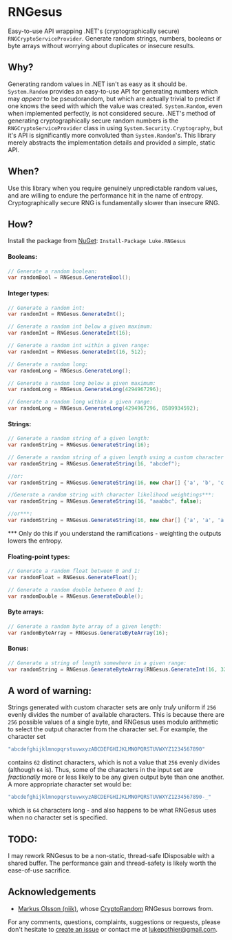 # RNGesus

Easy-to-use API wrapping .NET's (cryptographically secure) `RNGCryptoServiceProvider`. Generate random strings, numbers, booleans or byte arrays without worrying about duplicates or insecure results.

## Why?

Generating random values in .NET isn't as easy as it should be. `System.Random` provides an easy-to-use API for generating numbers which may _appear_ to be pseudorandom, 
but which are actually trivial to predict if one knows the seed with which the value was created. `System.Random`, even when implemented perfectly, is not considered secure.
.NET's method of generating cryptographically secure random numbers is the `RNGCryptoServiceProvider` class in using `System.Security.Cryptography`, but it's API is 
significantly more convoluted than `System.Random`'s. This library merely abstracts the implementation details and provided a simple, static API.

## When?

Use this library when you require genuinely unpredictable random values, and are willing to endure the performance hit in the name of entropy. Cryptographically secure RNG is
fundamentally slower than insecure RNG.

## How?

Install the package from [NuGet](https://www.nuget.org/packages/Luke.RNGesus/1.0.0): `Install-Package Luke.RNGesus`

#### Booleans:

```csharp
// Generate a random boolean:
var randomBool = RNGesus.GenerateBool();
```

#### Integer types:

```csharp
// Generate a random int:
var randomInt = RNGesus.GenerateInt();

// Generate a random int below a given maximum:
var randomInt = RNGesus.GenerateInt(16);

// Generate a random int within a given range:
var randomInt = RNGesus.GenerateInt(16, 512);

// Generate a random long:
var randomLong = RNGesus.GenerateLong();

// Generate a random long below a given maximum:
var randomLong = RNGesus.GenerateLong(4294967296);

// Generate a random long within a given range:
var randomLong = RNGesus.GenerateLong(4294967296, 8589934592);
```

#### Strings:

```csharp
// Generate a random string of a given length:
var randomString = RNGesus.GenerateString(16);

// Generate a random string of a given length using a custom character set:
var randomString = RNGesus.GenerateString(16, "abcdef");

//or:
var randomString = RNGesus.GenerateString(16, new char[] {'a', 'b', 'c', 'd', 'e', 'f'});

//Generate a random string with character likelihood weightings***:
var randomString = RNGesus.GenerateString(16, "aaabbc", false);

//or***:
var randomString = RNGesus.GenerateString(16, new char[] {'a', 'a', 'a', 'b', 'b', 'c'}, false);
```
*** Only do this if you understand the ramifications - weighting the outputs lowers the entropy.

#### Floating-point types:

```csharp
// Generate a random float between 0 and 1:
var randomFloat = RNGesus.GenerateFloat();

// Generate a random double between 0 and 1:
var randomDouble = RNGesus.GenerateDouble();
```

#### Byte arrays:

```csharp
// Generate a random byte array of a given length:
var randomByteArray = RNGesus.GenerateByteArray(16);
```

#### Bonus:

```csharp
// Generate a string of length somewhere in a given range:
var randomString = RNGesus.GenerateByteArray(RNGesus.GenerateInt(16, 32));
```

## A word of warning:

Strings generated with custom character sets are only _truly_ uniform if `256` evenly divides the number of available characters. This is because there are `256` possible values of a single byte,
and RNGesus uses modulo arithmetic to select the output character from the character set. For example, the character set

```csharp
"abcdefghijklmnopqrstuvwxyzABCDEFGHIJKLMNOPQRSTUVWXYZ1234567890"
```

contains `62` distinct characters, which is not a value that `256` evenly divides (although `64` is). Thus, some of the characters in the input set are _fractionally_ more or less likely to be any 
given output byte than one another. A more appropriate character set would be:

```csharp
"abcdefghijklmnopqrstuvwxyzABCDEFGHIJKLMNOPQRSTUVWXYZ1234567890-_"
```

which is `64` characters long - and also happens to be what RNGesus uses when no character set is specified.


## TODO:

I may rework RNGesus to be a non-static, thread-safe IDisposable with a shared buffer. The performance gain and thread-safety is likely worth the ease-of-use sacrifice.

## Acknowledgements

* [Markus Olsson (niik)](https://github.com/niik), whose [CryptoRandom](https://gist.github.com/niik/1017834) RNGesus borrows from.

For any comments, questions, complaints, suggestions or requests, please don't hesitate to [create an issue](https://github.com/lukepothier/rngesus/issues/new) or contact me at [lukepothier@gmail.com](mailto:lukepothier@gmail.com).
